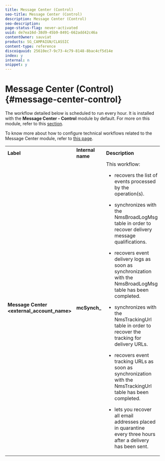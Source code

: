 ```yaml
---
title: Message Center (Control)
seo-title: Message Center (Control)
description: Message Center (Control)
seo-description: 
page-status-flag: never-activated
uuid: de7ea16d-38d9-45b9-8491-662add42c46a
contentOwner: sauviat
products: SG_CAMPAIGN/CLASSIC
content-type: reference
discoiquuid: 25610ec7-9c73-4c79-8148-8bac4cf5d14e
index: y
internal: n
snippet: y
---
```


# Message Center (Control){#message-center-control}

The workflow detailed below is scheduled to run every hour. It is installed with the **Message Center - Control** module by default. For more on this module, refer to this [section](../../message-center/using/about-transactional-messaging.md).

To know more about how to configure technical workflows related to the Message Center module, refer to [this page](../../message-center/using/technical-workflows.md). 

<table> 
 <tbody> 
  <tr> 
   <td> <strong>Label</strong><br /> </td> 
   <td> <strong>Internal name</strong><br /> </td> 
   <td> <strong>Description</strong><br /> </td> 
  </tr> 
  <tr> 
   <td> <strong>Message Center &lt;external_account_name&gt;</strong><br /> </td> 
   <td> <strong>mcSynch_</strong></td> 
   <td> This workflow:<br /> 
    <ul> 
     <li> <p>recovers the list of events processed by the operation(s).</p> </li> 
     <li> <p>synchronizes with the NmsBroadLogMsg table in order to recover delivery message qualifications.</p> </li> 
     <li> <p>recovers event delivery logs as soon as synchronization with the NmsBroadLogMsg table has been completed.</p> </li> 
     <li> <p>synchronizes with the NmsTrackingUrl table in order to recover the tracking for delivery URLs.</p> </li> 
     <li> <p>recovers event tracking URLs as soon as synchronization with the NmsTrackingUrl table has been completed.</p> </li> 
     <li> <p>lets you recover all email addresses placed in quarantine every three hours after a delivery has been sent.</p> </li> 
    </ul> </td> 
  </tr> 
 </tbody> 
</table>

